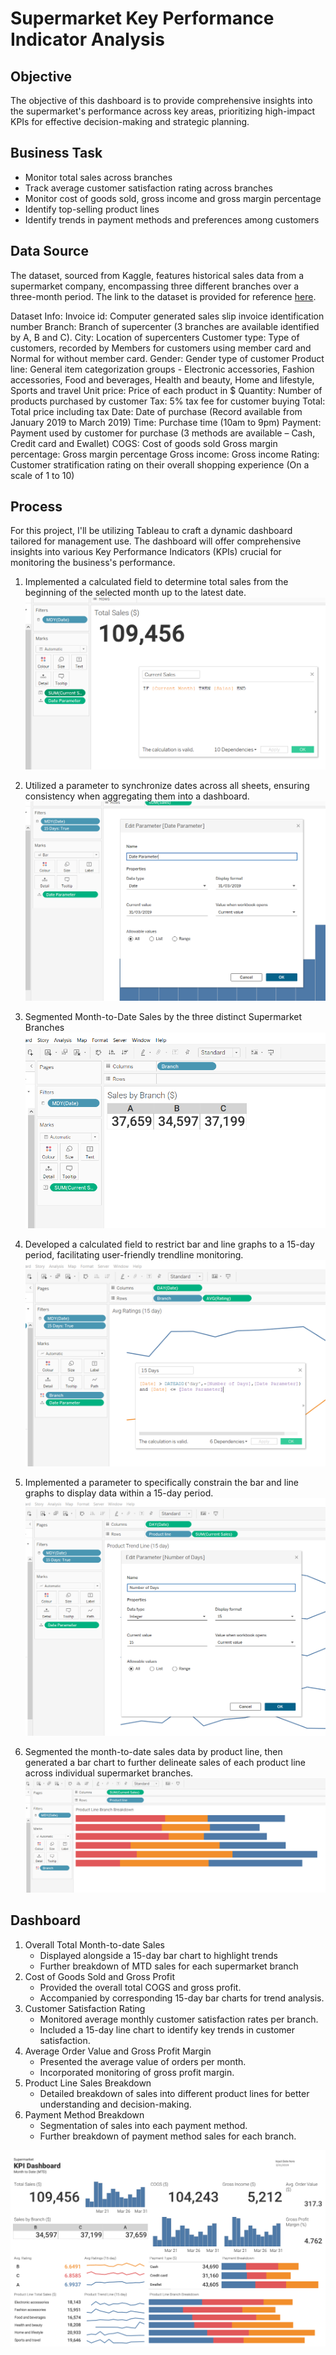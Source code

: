 # Supermarket Key Performance Indicator Analysis

## Objective
The objective of this dashboard is to provide comprehensive insights into the supermarket's performance across key areas, prioritizing high-impact KPIs for effective decision-making and strategic planning.

## Business Task
* Monitor total sales across branches
* Track average customer satisfaction rating across branches
* Monitor cost of goods sold, gross income and gross margin percentage
* Identify top-selling product lines
* Identify trends in payment methods and preferences among customers

## Data Source
The dataset, sourced from Kaggle, features historical sales data from a supermarket company, encompassing three different branches over a three-month period. The link to the dataset is provided for reference [here](https://www.kaggle.com/datasets/aungpyaeap/supermarket-sales).

Dataset Info:
Invoice id: Computer generated sales slip invoice identification number
Branch: Branch of supercenter (3 branches are available identified by A, B and C).
City: Location of supercenters
Customer type: Type of customers, recorded by Members for customers using member card and Normal for without member card.
Gender: Gender type of customer
Product line: General item categorization groups - Electronic accessories, Fashion accessories, Food and beverages, Health and beauty, Home and lifestyle, Sports and travel
Unit price: Price of each product in $
Quantity: Number of products purchased by customer
Tax: 5% tax fee for customer buying
Total: Total price including tax
Date: Date of purchase (Record available from January 2019 to March 2019)
Time: Purchase time (10am to 9pm)
Payment: Payment used by customer for purchase (3 methods are available – Cash, Credit card and Ewallet)
COGS: Cost of goods sold
Gross margin percentage: Gross margin percentage
Gross income: Gross income
Rating: Customer stratification rating on their overall shopping experience (On a scale of 1 to 10)

## Process
For this project, I'll be utilizing Tableau to craft a dynamic dashboard tailored for management use. The dashboard will offer comprehensive insights into various Key Performance Indicators (KPIs) crucial for monitoring the business's performance.

1. Implemented a calculated field to determine total sales from the beginning of the selected month up to the latest date.
![image1.png](files/image1.png)

2. Utilized a parameter to synchronize dates across all sheets, ensuring consistency when aggregating them into a dashboard.
![image2.png](files/image2.png)

3. Segmented Month-to-Date Sales by the three distinct Supermarket Branches
![image3.png](files/image3.png)

4. Developed a calculated field to restrict bar and line graphs to a 15-day period, facilitating user-friendly trendline monitoring.
![image4.png](files/image4.png)

5. Implemented a parameter to specifically constrain the bar and line graphs to display data within a 15-day period.
![image5.png](files/image5.png)

6. Segmented the month-to-date sales data by product line, then generated a bar chart to further delineate sales of each product line across individual supermarket branches. 
![image6.png](files/image6.png)

## Dashboard
1. Overall Total Month-to-date Sales
    * Displayed alongside a 15-day bar chart to highlight trends
    * Further breakdown of MTD sales for each supermarket branch
2. Cost of Goods Sold and Gross Profit
    * Provided the overall total COGS and gross profit.
    * Accompanied by corresponding 15-day bar charts for trend analysis.
3. Customer Satisfaction Rating
    * Monitored average monthly customer satisfaction rates per branch.
    * Included a 15-day line chart to identify key trends in customer satisfaction.
4. Average Order Value and Gross Profit Margin
    * Presented the average value of orders per month.
    * Incorporated monitoring of gross profit margin.
5. Product Line Sales Breakdown
    * Detailed breakdown of sales into different product lines for better understanding and decision-making.
6. Payment Method Breakdown
    * Segmentation of sales into each payment method.
    * Further breakdown of payment method sales for each branch.

![Supermarket_KPI_Dashboard.png](Supermarket_KPI_Dashboard.png)

